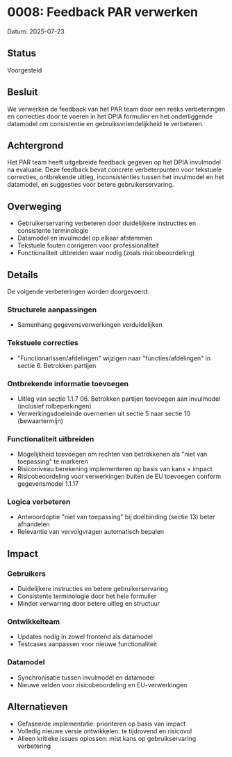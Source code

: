 # 0008: Feedback PAR verwerken

Datum: 2025-07-23

## Status

Voorgesteld

## Besluit

We verwerken de feedback van het PAR team door een reeks verbeteringen en correcties door te voeren in het DPIA formulier en het onderliggende datamodel om consistentie en gebruiksvriendelijkheid te verbeteren.

## Achtergrond

Het PAR team heeft uitgebreide feedback gegeven op het DPIA invulmodel na evaluatie. Deze feedback bevat concrete verbeterpunten voor tekstuele correcties, ontbrekende uitleg, inconsistenties tussen het invulmodel en het datamodel, en suggesties voor betere gebruikerservaring.

## Overweging

- Gebruikerservaring verbeteren door duidelijkere instructies en consistente terminologie
- Datamodel en invulmodel op elkaar afstemmen
- Tekstuele fouten corrigeren voor professionaliteit
- Functionaliteit uitbreiden waar nodig (zoals risicobeoordeling)

## Details

De volgende verbeteringen worden doorgevoerd:

### Structurele aanpassingen
- Samenhang gegevensverwerkingen verduidelijken

### Tekstuele correcties
- "Functionarissen/afdelingen" wijzigen naar "functies/afdelingen" in sectie 6. Betrokken partijen

### Ontbrekende informatie toevoegen
- Uitleg van sectie 1.1.7 06. Betrokken partijen toevoegen aan invulmodel (inclusief rolbeperkingen)
- Verwerkingsdoeleinde overnemen uit sectie 5 naar sectie 10 (bewaartermijn)

### Functionaliteit uitbreiden
- Mogelijkheid toevoegen om rechten van betrokkenen als "niet van toepassing" te markeren
- Risiconiveau berekening implementeren op basis van kans × impact
- Risicobeoordeling voor verwerkingen buiten de EU toevoegen conform gegevensmodel 1.1.17

### Logica verbeteren
- Antwoordoptie "niet van toepassing" bij doelbinding (sectie 13) beter afhandelen
- Relevantie van vervolgvragen automatisch bepalen

## Impact

### Gebruikers
- Duidelijkere instructies en betere gebruikerservaring
- Consistente terminologie door het hele formulier
- Minder verwarring door betere uitleg en structuur

### Ontwikkelteam
- Updates nodig in zowel frontend als datamodel
- Testcases aanpassen voor nieuwe functionaliteit

### Datamodel
- Synchronisatie tussen invulmodel en datamodel
- Nieuwe velden voor risicobeoordeling en EU-verwerkingen

## Alternatieven

- Gefaseerde implementatie: prioriteren op basis van impact
- Volledig nieuwe versie ontwikkelen: te tijdrovend en risicovol
- Alleen kritieke issues oplossen: mist kans op gebruikservaring verbetering
